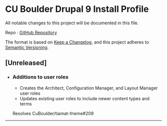 # CU Boulder Drupal 9 Install Profile

All notable changes to this project will be documented in this file.

Repo : [GitHub Repository](https://github.com/CuBoulder/tiamat-profile)

The format is based on [Keep a Changelog](https://keepachangelog.com/en/1.0.0/),
and this project adheres to [Semantic Versioning](https://semver.org/spec/v2.0.0.html).

## [Unreleased]

- ### Additions to user roles
  - Creates the Architect, Configuration Manager, and Layout Manager user roles
  - Updates existing user roles to include newer content types and terms
  
  Resolves CuBoulder/tiamat-theme#209
---

